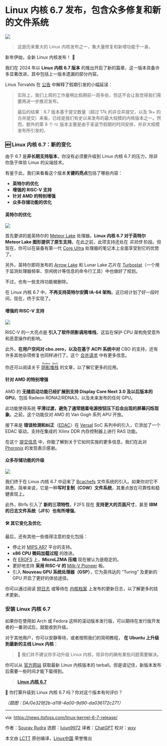 [#]: subject: "Linux Kernel 6.7 Release is Loaded With Fixes and a New Filesystem"
[#]: via: "https://news.itsfoss.com/linux-kernel-6-7-release/"
[#]: author: "Sourav Rudra https://news.itsfoss.com/author/sourav/"
[#]: collector: "lujun9972/lctt-scripts-1700446145"
[#]: translator: "ChatGPT"
[#]: reviewer: "wxy"
[#]: publisher: "wxy"
[#]: url: "https://linux.cn/article-16547-1.html"

Linux 内核 6.7 发布，包含众多修复和新的文件系统
======

![][0]

> 这是历来重大的 Linux 内核发布之一，集大量修复和新增功能于一身。

新年伊始，全新 Linux 内核发布！ 🎉

我们在 2024 年以 **Linux 内核 6.7 版本** 的推出开启了新的篇章，这一版本具备许多显著改进，其中包括上一版本遗漏的部分内容。

Linus Torvalds 在 [公告][1] 中解释了假期引发的小幅延误：

> 实际上，我们上周的工作量稍比假期前一周多些，但这不会让我觉得我们需要再进一步推迟发布。
>
> 最后的结果：6.7 版本基于提交数量（超过 17k 的非合并提交，以及 1k+ 的合并提交）来看，已经是我们有史以来发布的最大规模的内核版本之一。然而，额外的第 8 个 rc 版本主要是由于圣诞节假期的时间安排，并非大规模发布所引发的。

### 🆕  Linux 内核 6.7：新的变化

由于 6.7 是**非长期支持版本**，你没有必须要升级到 Linux 内核 6.7 的压力，除非你急于体验 Linux 的尖端技术。

有鉴于此，我们来看看这个版本**关键的亮点**包括了哪些内容：

  * **英特尔的优化**
  * **增强的 RISC-V 支持**
  * **针对 AMD 的特别增强**
  * **众多存储功能的优化**

#### 英特尔的优化

![][3]

首先要讲的是英特尔的 [Meteor Lake][4] 处理器。**Linux 内核 6.7 对于英特尔 Meteor Lake 图形提供了原生支持**。在此之前，此项支持还处在 _实验性_ 阶段。但现在，你可以在装备有第一代 [Core Ultra][5] 处理器的笔记本上全面享受到它的优势了。

另外，英特尔即将发布的 [Arrow Lake][6] 和 Lunar Lake 芯片在 [Turbostat][7]（一个用于监测处理器频率、空闲统计等信息的命令行工具）中也做好了规划。

不过，也有一些支持功能被删除。

在 Linux 内核 6.7 中，**不再支持英特尔安腾 IA-64 架构**。这已经计划了好一段时间，现在，终于实现了。

#### 增强的 RISC-V 支持

![][8]

RISC-V 的一大亮点是 **引入了软件阴影调用堆栈**，这旨在保护 CPU 架构免受意外和恶意操作的影响。

此外，**在用户空间对 cbo.zero，以及在基于 ACPI 系统中对** CBO 的支持，还有许多其他杂项修复也同样进行了。这个 [合并请求][9] 中有更多信息。

你还可以阅读关于 <ruby>[阴影堆栈][10]<rt>Shadow Stack</rt></ruby> 的文章，以了解它更多的应用。

#### 针对 AMD 的特别增强

AMD 的 **无缝启动功能已经扩展到支持 Display Core Next 3.0 及以后版本的 GPU**。包括 Radeon RDNA2/RDNA3，以及未来发布的任何 GPU。

此功能使得系统 **平滑过渡，避免了通常随着电源按钮压下后会出现的屏幕闪烁现象**。之前，这个功能仅对 AMD 的 Van Gogh 系列 APU 开放。

接下来是 **错误检测和纠正**（[EDAC][11]）在 [Versal][12] SoC 系列中的引入，它添加了一个 EDAC 驱动，支持在集成的 Xilinx DDR 内存控制器上进行 RAS 功能。

在这个 [提交信息][13] 中，你能了解到关于它如何实施的更多信息，我们在此对 [Phoronix][14] 的发现表示感谢。

#### 众多存储功能的升级

![][16]

我们终于在 Linux 内核 6.7 中迎来了 [Bcachefs][17] 文件系统的引入。如果你对它不熟悉，简单来说，它是一种**写时复制（COW）文件系统**，其重点放在可靠性和稳健表现上。

此外，Btrfs 引入了 **新的三项特性**，F2FS 现在 **支持更大的页面尺寸**，甚至 **IBM 的日志文件系统（JFS）也有所增强**。

#### 🛠️  其它变化及优化

最后，还有其他一些值得注意的变化包括：

  * 停止对 [MIPS AR7][18] 平台的支持。
  * **x86 CPU 微码加载过程** 的改进。
  * 在 [EROFS][19] 上，**MicroLZMA 压缩** 现在被认为是稳定的。
  * 更好地支持 **采用 RISC-V 的** [Milk-V Pioneer][20] 板。
  * 引入 **Nouveau GPU 系统处理器（GSP）**，它为英伟达的 “Turing” 及更新的 GPU 开启了更好的体验途径。

你可以通过阅读 [短日志][1] 或等待在 [内核档案][21] 上发布的更新日志，以了解更多的技术更新。

### 安装 Linux 内核 6.7

如果你在使用如 Arch 或 Fedora 这样的滚动版本发行版，可以期待在发行版开发者的一番测试后，就能收到升级。

对于其他用户，你可以安静等待，或者按照我们的简明教程， **在 Ubuntu 上升级到最新的主线 Linux 内核**：

> 🚧 我们并不建议你手动升级 Linux 内核，除非你的确有某些问题需要解决。

你可以从 [官方网站][21] 获取最新 Linux 内核版本的 tarball。但是请记住，新版本发布后需要一些时间才能下载得到。

> **[Linux 内核 6.7][21]**

💬 你打算升级到 Linux 内核 6.7 吗？你对这个版本有何评价？

*（题图：DA/0e329f2b-a118-4a00-9d90-da036172c271）*

--------------------------------------------------------------------------------

via: https://news.itsfoss.com/linux-kernel-6-7-release/

作者：[Sourav Rudra][a]
选题：[lujun9972][b]
译者：[ChatGPT](https://linux.cn/lctt/ChatGPT)
校对：[wxy](https://github.com/wxy)

本文由 [LCTT](https://github.com/LCTT/TranslateProject) 原创编译，[Linux中国](https://linux.cn/) 荣誉推出

[a]: https://news.itsfoss.com/author/sourav/
[b]: https://github.com/lujun9972
[1]: https://lore.kernel.org/lkml/CAHk-=widprp4XoHUcsDe7e16YZjLYJWra-dK0hE1MnfPMf6C3Q@mail.gmail.com/T/#u
[2]: https://news.itsfoss.com/content/images/size/w256h256/2022/08/android-chrome-192x192.png
[3]: https://news.itsfoss.com/content/images/2024/01/linux-kernel-6-7-chip.png
[4]: https://en.wikipedia.org/wiki/Meteor_Lake
[5]: https://www.intel.com/content/www/us/en/products/details/processors/core-ultra.html
[6]: https://en.wikipedia.org/wiki/Arrow_Lake
[7]: https://www.linux.org/docs/man8/turbostat.html
[8]: https://news.itsfoss.com/content/images/2024/01/linux-kernel-6-7-riscv.png
[9]: https://git.kernel.org/pub/scm/linux/kernel/git/torvalds/linux.git/commit/?id=d46392bbf5c6ce594669f00b8177f0b34e983f90
[10]: https://en.wikipedia.org/wiki/Shadow_stack
[11]: https://en.wikipedia.org/wiki/Error_detection_and_correction
[12]: https://www.xilinx.com/products/silicon-devices/acap/versal.html
[13]: https://git.kernel.org/pub/scm/linux/kernel/git/ras/ras.git/commit/?h=edac-drivers&id=0fd934580ea3ea91052b999ff75017c3f08b9783
[14]: https://www.phoronix.com/news/AMD-Xilinx-Versal-EDAC-Linux-67
[15]: https://news.itsfoss.com/content/images/2023/04/Follow-us-on-Google-News.png
[16]: https://news.itsfoss.com/content/images/2024/01/linux-kernel-6-7-storage.png
[17]: https://bcachefs.org/
[18]: https://en.wikipedia.org/wiki/Texas_Instruments_AR7
[19]: https://en.wikipedia.org/wiki/EROFS
[20]: https://milkv.io/pioneer
[21]: https://www.kernel.org/
[22]: https://itsfoss.com/content/images/size/w256h256/2022/12/android-chrome-192x192.png
[0]: https://img.linux.net.cn/data/attachment/album/202401/10/160848zkf7awqrclul7m7f.jpg